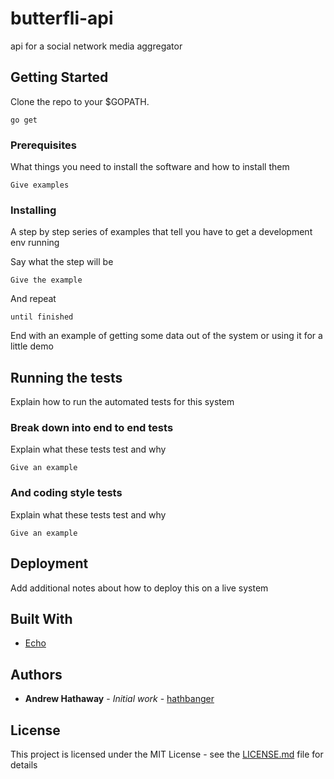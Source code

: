 # butterfli-api
api for a social network media aggregator

## Getting Started

Clone the repo to your $GOPATH.

```
go get
```

### Prerequisites

What things you need to install the software and how to install them

```
Give examples
```

### Installing

A step by step series of examples that tell you have to get a development env running

Say what the step will be

```
Give the example
```

And repeat

```
until finished
```

End with an example of getting some data out of the system or using it for a little demo

## Running the tests

Explain how to run the automated tests for this system

### Break down into end to end tests

Explain what these tests test and why

```
Give an example
```

### And coding style tests

Explain what these tests test and why

```
Give an example
```

## Deployment

Add additional notes about how to deploy this on a live system

## Built With

* [Echo](https://github.com/labstack/echo)


## Authors

* **Andrew Hathaway** - *Initial work* - [hathbanger](https://github.com/hathbanger)

## License

This project is licensed under the MIT License - see the [LICENSE.md](LICENSE.md) file for details

